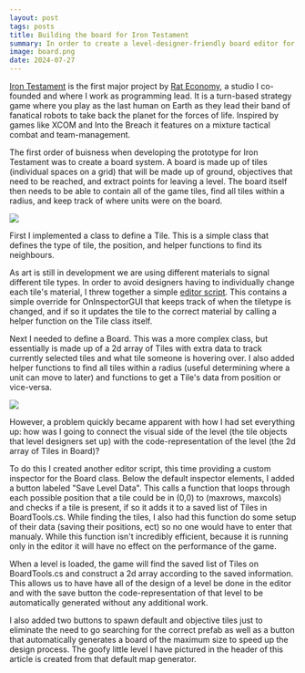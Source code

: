 ```yaml
---
layout: post
tags: posts
title: Building the board for Iron Testament
summary: In order to create a level-designer-friendly board editor for my upcoming turn based strategy game, I set out to learn editor scripting and tools development.
image: board.png
date: 2024-07-27
---
```

<div class = "textspace">
<p><a href = "/projects/iron-testament" class="highlight underline">Iron Testament</a> is the first major project by <a href = "https://rat-economy.com" class="highlight underline">Rat Economy</a>, a studio I co-founded and where I work as programming lead. It is a turn-based strategy game where you play as the last human on Earth as they lead their band of fanatical robots to take back the planet for the forces of life. Inspired by games like XCOM and Into the Breach it features on a mixture tactical combat and team-management. </p>

<p>The first order of buisness when developing the prototype for Iron Testament was to create a board system. A board is made up of tiles (individual spaces on a grid) that will be made up of ground, objectives that need to be reached, and extract points for leaving a level. The board itself then needs to be able to contain all of the game tiles, find all tiles within a radius, and keep track of where units were on the board. </p>
<img class="rounded-2xl border border-gray-400 border-2 w-1/2 float-left mr-6" src = "/images/blog/tile-mat.gif">

<p> First I implemented a class to define a Tile. This is a simple class that defines the type of tile, the position, and helper functions to find its neighbours.</p>



<p class = ""> As art is still in development we are using different materials to signal different tile types. In order to avoid designers having to individually change each tile's material, I threw together a simple <a href = "https://learn.unity.com/tutorial/editor-scripting" class = "highlight underline">editor script</a>. This contains a simple override for OnInspectorGUI that keeps track of when the tiletype is changed, and if so it updates the tile to the correct material by calling a helper function on the Tile class itself.</p>

<p>
Next I needed to define a Board. This was a more complex class, but essentially is made up of a 2d array of Tiles with extra data to track currently selected tiles and what tile someone is hovering over. I also added helper functions to find all tiles within a radius (useful determining where a unit can move to later) and functions to get a Tile's data from position or vice-versa.</p>

<img class="rounded-2xl border border-gray-400 border-2 w-1/2 float-right ml-6" src = "/images/blog/board-inspector.png">
<p>However, a problem quickly became apparent with how I had set everything up: how was I going to connect the visual side of the level (the tile objects that level designers set up) with the code-representation of the level (the 2d array of Tiles in Board)? 

To do this I created another editor script, this time providing a custom inspector for the Board class. Below the default inspector elements, I added a button labeled "Save Level Data". This calls a function that loops through each possible position that a tile could be in (0,0) to (maxrows, maxcols) and checks if a tile is present, if so it adds it to a saved list of Tiles in BoardTools.cs. While finding the tiles, I also had this function do some setup of their data (saving their positions, ect) so no one would have to enter that manualy. While this function isn't incredibly efficient, because it is running only in the editor it will have no effect on the performance of the game.

When a level is loaded, the game will find the saved list of Tiles on BoardTools.cs and construct a 2d array according to the saved information. This allows us to have have all of the design of a level be done in the editor and with the save button the code-representation of that level to be automatically generated without any additional work.

I also added two buttons to spawn default and objective tiles just to eliminate the need to go searching for the correct prefab as well as a button that automatically generates a board of the maximum size to speed up the design process. The goofy little level I have pictured in the header of this article is created from that default map generator.
</p>

</div>